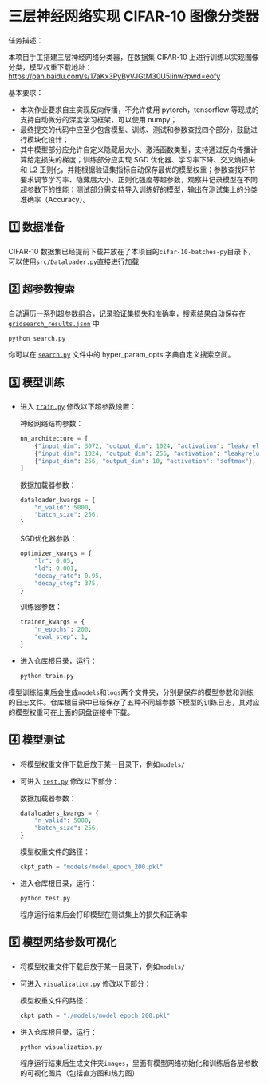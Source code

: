 # 三层神经网络实现 CIFAR-10 图像分类器

任务描述：

本项目手工搭建三层神经网络分类器，在数据集 CIFAR-10 上进行训练以实现图像分类，模型权重下载地址：https://pan.baidu.com/s/17aKx3PyByVJGtM30U5Iinw?pwd=eofy

基本要求：
* 本次作业要求自主实现反向传播，不允许使用 pytorch，tensorflow 等现成的支持自动微分的深度学习框架，可以使用 numpy；
* 最终提交的代码中应至少包含模型、训练、测试和参数查找四个部分，鼓励进行模块化设计；
* 其中模型部分应允许自定义隐藏层大小、激活函数类型，支持通过反向传播计算给定损失的梯度；训练部分应实现 SGD 优化器、学习率下降、交叉熵损失和 L2 正则化，并能根据验证集指标自动保存最优的模型权重；参数查找环节要求调节学习率、隐藏层大小、正则化强度等超参数，观察并记录模型在不同超参数下的性能；测试部分需支持导入训练好的模型，输出在测试集上的分类准确率（Accuracy）。

## 1️⃣ 数据准备
CIFAR-10 数据集已经提前下载并放在了本项目的`cifar-10-batches-py`目录下，可以使用`src/Dataloader.py`直接进行加载

## 2️⃣ 超参数搜索
自动遍历一系列超参数组合，记录验证集损失和准确率，搜索结果自动保存在 [`gridsearch_results.json`](gridsearch_results.json) 中

``` bash
python search.py
``` 
你可以在 [`search.py`](search.py) 文件中的 hyper_param_opts 字典自定义搜索空间。

## 3️⃣ 模型训练

* 进入 [`train.py`](train.py) 修改以下超参数设置：

  神经网络结构参数：

  ```python
  nn_architecture = [
      {"input_dim": 3072, "output_dim": 1024, "activation": "leakyrelu"},
      {"input_dim": 1024, "output_dim": 256, "activation": "leakyrelu"},
      {"input_dim": 256, "output_dim": 10, "activation": "softmax"},
  ] 
  ```

  数据加载器参数：

  ```python
  dataloader_kwargs = {
      "n_valid": 5000,
      "batch_size": 256,
  }  
  ```

  SGD优化器参数：

  ```python
  optimizer_kwargs = {
      "lr": 0.05,
      "ld": 0.001,
      "decay_rate": 0.95,
      "decay_step": 375,
  }  
  ```

  训练器参数：

  ```python
  trainer_kwargs = {
      "n_epochs": 200,
      "eval_step": 1,
  } 
  ```
  
* 进入仓库根目录，运行：

  ```bash
  python train.py
  ```
  
模型训练结束后会生成`models`和`logs`两个文件夹，分别是保存的模型参数和训练的日志文件。仓库根目录中已经保存了五种不同超参数下模型的训练日志，其对应的模型权重可在上面的网盘链接中下载。

## 4️⃣ 模型测试

* 将模型权重文件下载后放于某一目录下，例如`models/`

* 可进入 [`test.py`](test.py) 修改以下部分：

  数据加载器参数：

  ```python
  dataloaders_kwargs = {
      "n_valid": 5000,
      "batch_size": 256,
  }
  ```

  模型权重文件的路径：

  ```python
  ckpt_path = "models/model_epoch_200.pkl"
  ```

* 进入仓库根目录，运行：

  ```python
  python test.py
  ```
  程序运行结束后会打印模型在测试集上的损失和正确率
  
## 5️⃣ 模型网络参数可视化

* 将模型权重文件下载后放于某一目录下，例如`models/`

* 可进入 [`visualization.py`](visualization.py) 修改以下部分：

  模型权重文件的路径：

  ```python
  ckpt_path = "./models/model_epoch_200.pkl"
  ```

* 进入仓库根目录，运行：

  ```python
  python visualization.py
  ```
  程序运行结束后生成文件夹`images`，里面有模型网络初始化和训练后各层参数的可视化图片（包括直方图和热力图）






  
  
 










